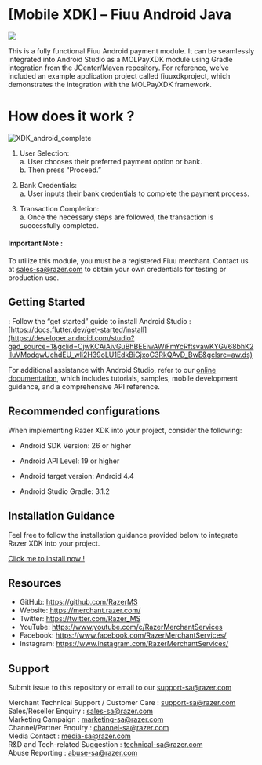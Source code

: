
# [Mobile XDK] – Fiuu Android Java

<img src="https://user-images.githubusercontent.com/38641542/74424311-a9d64000-4e8c-11ea-8d80-d811cfe66972.jpg">

This is a fully functional Fiuu Android payment module. It can be seamlessly integrated into Android Studio as a MOLPayXDK module using Gradle integration from the JCenter/Maven repository. For reference, we’ve included an example application project called fiuuxdkproject, which demonstrates the integration with the MOLPayXDK framework.

# How does it work ?

![XDK_android_complete](https://github.com/Naloff67/Mobile-XDK-RazerMS_Android_Library/assets/89504625/7be06fc3-6264-44e9-ad46-6b1af41f768b)

1.	User Selection:
<br>  a.	User chooses their preferred payment option or bank.
<br>  b.	Then press “Proceed.”

3.	Bank Credentials:
 <br> a.	User inputs their bank credentials to complete the payment process.
  
4.	Transaction Completion:
 <br> a.	Once the necessary steps are followed, the transaction is successfully completed.


#### Important Note :

To utilize this module, you must be a registered Fiuu merchant. Contact us at sales-sa@razer.com to obtain your own credentials for testing or production use.


## Getting Started

: Follow the “get started” guide to install Android Studio : [https://docs.flutter.dev/get-started/install](https://developer.android.com/studio?gad_source=1&gclid=CjwKCAiAivGuBhBEEiwAWiFmYcRftsvawKYGV68bhK2IluVModqwUchdEU_wli2H39oLU1EdkBiGjxoC3RkQAvD_BwE&gclsrc=aw.ds)

For additional assistance with Android Studio, refer to our [online documentation](https://developer.android.com/studio/intro), which includes tutorials, samples, mobile development guidance, and a comprehensive API reference.

## Recommended configurations

When implementing Razer XDK into your project, consider the following:


- Android SDK Version: 26 or higher
    
- Android API Level: 19 or higher
    
- Android target version: Android 4.4
    
- Android Studio Gradle: 3.1.2
    

## Installation Guidance

Feel free to follow the installation guidance provided below to integrate Razer XDK into your project.

[Click me to install now !](https://github.com/Naloff67/Mobile-XDK-RazerMS_Android_Studio/wiki/Installation-Guide)


## Resources

- GitHub:     https://github.com/RazerMS
- Website:    https://merchant.razer.com/
- Twitter:    https://twitter.com/Razer_MS
- YouTube:    https://www.youtube.com/c/RazerMerchantServices
- Facebook:   https://www.facebook.com/RazerMerchantServices/
- Instagram:  https://www.instagram.com/RazerMerchantServices/


## Support

Submit issue to this repository or email to our support-sa@razer.com

Merchant Technical Support / Customer Care : support-sa@razer.com<br>
Sales/Reseller Enquiry : sales-sa@razer.com<br>
Marketing Campaign : marketing-sa@razer.com<br>
Channel/Partner Enquiry : channel-sa@razer.com<br>
Media Contact : media-sa@razer.com<br>
R&D and Tech-related Suggestion : technical-sa@razer.com<br>
Abuse Reporting : abuse-sa@razer.com
